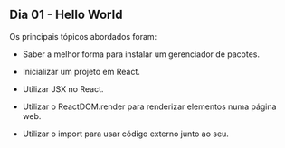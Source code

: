 ## Dia 01 - Hello World

Os principais tópicos abordados foram:

* Saber a melhor forma para instalar um gerenciador de pacotes.

* Inicializar um projeto em React.

* Utilizar JSX no React.

* Utilizar o ReactDOM.render para renderizar elementos numa página web.

* Utilizar o import para usar código externo junto ao seu.
